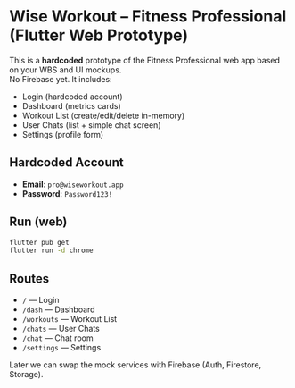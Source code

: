 # Wise Workout – Fitness Professional (Flutter Web Prototype)

This is a **hardcoded** prototype of the Fitness Professional web app based on your WBS and UI mockups.  
No Firebase yet. It includes:

- Login (hardcoded account)
- Dashboard (metrics cards)
- Workout List (create/edit/delete in-memory)
- User Chats (list + simple chat screen)
- Settings (profile form)

## Hardcoded Account
- **Email**: `pro@wiseworkout.app`
- **Password**: `Password123!`

## Run (web)
```bash
flutter pub get
flutter run -d chrome
```

## Routes
- `/` — Login
- `/dash` — Dashboard
- `/workouts` — Workout List
- `/chats` — User Chats
- `/chat` — Chat room
- `/settings` — Settings

Later we can swap the mock services with Firebase (Auth, Firestore, Storage).
